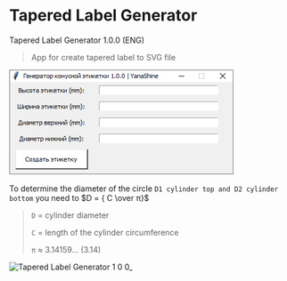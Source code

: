 # Tapered Label Generator
Tapered Label Generator 1.0.0 (ENG)

> App for create tapered label to SVG file

![Tapered Label Generator 1 0 0](https://raw.githubusercontent.com/YanaShineRu/Tapered-Label-Generator/main/Tapered%20Label%20Generator%201.0.0.png)

To determine the diameter of the circle `D1 сylinder top and D2 сylinder bottom` you need to $D = { C \over π}$

> `D` = cylinder diameter
> 
> `C` = length of the cylinder circumference
>
> `π` ≈ 3.14159… (3.14)

![Tapered Label Generator 1 0 0_](https://github.com/YanaShineRu/Tapered-Label-Generator/assets/134070997/7f85d52d-ad70-409c-8cda-fc8c8703a737)
